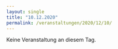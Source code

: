 ```yaml
---
layout: single
title: "10.12.2020"
permalink: /veranstaltungen/2020/12/10/
---
```


Keine Veranstaltung an diesem Tag.
